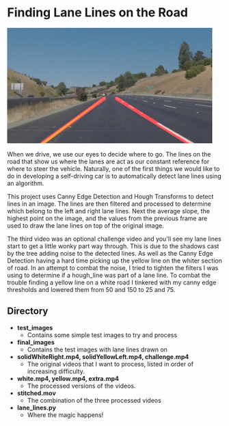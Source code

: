 # **Finding Lane Lines on the Road**

<img src="final_images/final_solidYellowCurve2.jpg" width="480" alt="Weighted Image" />

When we drive, we use our eyes to decide where to go.  The lines on the road that show us where the lanes are act as our constant reference for where to steer the vehicle.  Naturally, one of the first things we would like to do in developing a self-driving car is to automatically detect lane lines using an algorithm.

This project uses Canny Edge Detection and Hough Transforms to detect lines in an image. The lines are then filtered  and processed to determine which belong to the left and right lane lines. Next the average slope, the highest point on the image, and the values from the previous frame are used to draw the lane lines on top of the original image.

The third video was an optional challenge video and you'll see my lane lines start to get a little wonky part way through. This is due to the shadows cast by the tree adding noise to the detected lines. As well as the Canny Edge Detection having a hard time picking up the yellow line on the whiter section of road. In an attempt to combat the noise, I tried to tighten the filters I was using to determine if a hough_line was part of a lane line. To combat the trouble finding a yellow line on a white road I tinkered with my canny edge thresholds and lowered them from 50 and 150 to 25 and 75.



## **Directory**
- **test_images**
  - Contains some simple test images to try and process
- **final_images**
  - Contains the test images with lane lines drawn on
- **solidWhiteRight.mp4, solidYellowLeft.mp4, challenge.mp4**
  - The original videos that I want to process, listed in order of increasing difficulty.
- **white.mp4, yellow.mp4, extra.mp4**
  - The processed versions of the videos.
- **stitched.mov**
  - The combination of the three processed videos
- **lane_lines.py**
  - Where the magic happens!
